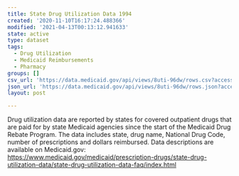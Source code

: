 ```yaml
---
title: State Drug Utilization Data 1994
created: '2020-11-10T16:17:24.488366'
modified: '2021-04-13T00:13:12.941633'
state: active
type: dataset
tags:
  - Drug Utilization
  - Medicaid Reimbursements
  - Pharmacy
groups: []
csv_url: 'https://data.medicaid.gov/api/views/8uti-96dw/rows.csv?accessType=DOWNLOAD'
json_url: 'https://data.medicaid.gov/api/views/8uti-96dw/rows.json?accessType=DOWNLOAD'
layout: post

---
```

Drug utilization data are reported by states for covered outpatient drugs that are paid for by state Medicaid agencies since the start of the Medicaid Drug Rebate Program. The data includes state, drug name, National Drug Code, number of prescriptions and dollars reimbursed. Data descriptions are available on Medicaid.gov: https://www.medicaid.gov/medicaid/prescription-drugs/state-drug-utilization-data/state-drug-utilization-data-faq/index.html
